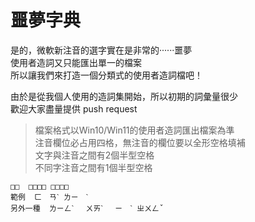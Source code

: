 # 噩夢字典

是的，微軟新注音的選字實在是非常的‧‧‧‧‧‧噩夢  
使用者造詞又只能匯出單一的檔案  
所以讓我們來打造一個分類式的使用者造詞檔吧！  

由於是從我個人使用的造詞集開始，所以初期的詞彙量很少  
歡迎大家盡量提供 push request  

>檔案格式以Win10/Win11的使用者造詞匯出檔案為準  
>注音欄位必占用四格，無注音的欄位要以全形空格填補  
>文字與注音之間有2個半型空格  
>不同字注音之間有1個半型空格

```plaintext
□□  □□□□ □□□□
範例  ㄈ　ㄢˋ ㄌㄧ　ˋ  
另外一種  ㄌㄧㄥˋ 　ㄨㄞˋ 　ㄧ　ˋ ㄓㄨㄥˇ
```
